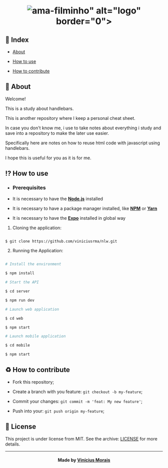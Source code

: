 <h1  align="center">
  <img src="<img src="https://i.ibb.co/K2VMXpD/ama-filminho.png" alt="ama-filminho" border="0">" alt="logo" border="0">
</h1>
  
## 📍 Index

- [About](#About)

- [How to use](#how-to-use)

- [How to contribute](#hot-to-contribute)
  
<a  id="about"></a>
## 📑 About

Welcome! 

This is a study about handlebars.

This is another repository where I keep a personal cheat sheet. 

In case you don't know me, i use to take notes about everything i study and save into a repository to make the later use easier.

Specifically here are notes on how to reuse html code with javascript using handlebars. 

I hope this is useful for you as it is for me.

<a  id="how-to-use"></a>
## ⁉ How to use

- ### **Prerequisites**

- It is necessary to have the **[Node.js](https://nodejs.org/en/)** installed

- It is necessary to have a package manager installed, like **[NPM](https://www.npmjs.com/)** or **[Yarn](https://yarnpkg.com/)**

- It is necessary to have the **[Expo](https://expo.io/)** installed in global way

1. Cloning the application:

```sh

$ git clone https://github.com/viniciusrma/nlw.git

```

2. Running the Application:

```sh

# Install the environment

$ npm install

# Start the API

$ cd server

$ npm run dev

# Launch web application

$ cd web

$ npm start

# Launch mobile application

$ cd mobile

$ npm start

```

<a  id="hot-to-contribute"></a>
## ♻️ How to contribute

- Fork this repository;

- Create a branch with you feature: `git checkout -b my-feature`;

- Commit your changes: `git commit -m 'feat: My new feature'`;

- Push into your: `git push origin my-feature`;

## 📝 License

This project is under license from MIT. See the archive: [LICENSE](license.md) for more details.

---

<h4  align="center">
Made by <a  href="https://www.linkedin.com/in/viniciusrma/"  target="_blank">Vinícius Morais</a>
</h4>